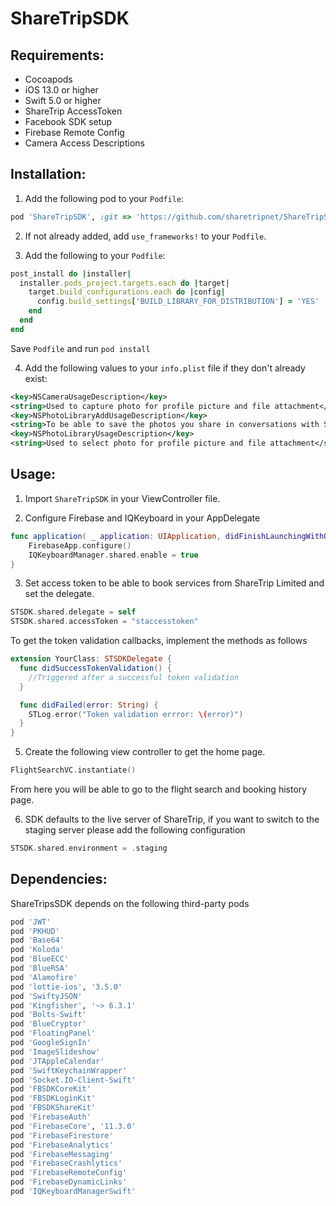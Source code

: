 # ShareTripSDK

## Requirements:
- Cocoapods
- iOS 13.0 or higher
- Swift 5.0 or higher
- ShareTrip AccessToken
- Facebook SDK setup
- Firebase Remote Config 
- Camera Access Descriptions


## Installation:

1. Add the following pod to your `Podfile`:

```ruby
pod 'ShareTripSDK', :git => 'https://github.com/sharetripnet/ShareTripSDK.git', :tag => '1.2.1'
```

2. If not already added, add `use_frameworks!` to your `Podfile`.

3. Add the following to your `Podfile`:

```ruby
post_install do |installer|
  installer.pods_project.targets.each do |target|
    target.build_configurations.each do |config|
      config.build_settings['BUILD_LIBRARY_FOR_DISTRIBUTION'] = 'YES'
    end
  end
end
```
Save `Podfile` and run `pod install`

4. Add the following values to your `info.plist` file if they don't already exist:

```xml
<key>NSCameraUsageDescription</key>
<string>Used to capture photo for profile picture and file attachment</string>
<key>NSPhotoLibraryAddUsageDescription</key>
<string>To be able to save the photos you share in conversations with ShareTrip's customer support</string>
<key>NSPhotoLibraryUsageDescription</key>
<string>Used to select photo for profile picture and file attachment</string>
```

## Usage:

1. Import `ShareTripSDK` in your ViewController file.

2. Configure Firebase and IQKeyboard in your AppDelegate

```swift
func application( _ application: UIApplication, didFinishLaunchingWithOptions launchOptions: [UIApplication.LaunchOptionsKey: Any]?) -> Bool {        
    FirebaseApp.configure()
    IQKeyboardManager.shared.enable = true
}

```

3. Set access token to be able to book services from ShareTrip Limited and set the delegate.

```swift
STSDK.shared.delegate = self
STSDK.shared.accessToken = "staccesstoken"
```

To get the token validation callbacks, implement the methods as follows
```swift
extension YourClass: STSDKDelegate {
  func didSuccessTokenValidation() {
    //Triggered after a successful token validation
  }

  func didFailed(error: String) {
    STLog.error("Token validation errror: \(error)")
  }
}
```

5. Create the following view controller to get the home page.
```swift
FlightSearchVC.instantiate()
```
From here you will be able to go to the flight search and booking history page.

6. SDK defaults to the live server of ShareTrip, if you want to switch to the staging server please add the following configuration
```swift
STSDK.shared.environment = .staging
```
## Dependencies:

ShareTripsSDK depends on the following third-party pods 
```ruby
pod 'JWT'
pod 'PKHUD'
pod 'Base64'
pod 'Koloda'
pod 'BlueECC'
pod 'BlueRSA'
pod 'Alamofire'
pod 'lottie-ios', '3.5.0'
pod 'SwiftyJSON'
pod 'Kingfisher', '~> 6.3.1'
pod 'Bolts-Swift'
pod 'BlueCryptor'
pod 'FloatingPanel'
pod 'GoogleSignIn'
pod 'ImageSlideshow'
pod 'JTAppleCalendar'
pod 'SwiftKeychainWrapper'
pod 'Socket.IO-Client-Swift'
pod 'FBSDKCoreKit'
pod 'FBSDKLoginKit'
pod 'FBSDKShareKit'
pod 'FirebaseAuth'
pod 'FirebaseCore', '11.3.0'
pod 'FirebaseFirestore'
pod 'FirebaseAnalytics'
pod 'FirebaseMessaging'
pod 'FirebaseCrashlytics'
pod 'FirebaseRemoteConfig'
pod 'FirebaseDynamicLinks'
pod 'IQKeyboardManagerSwift'
```

